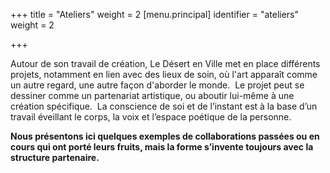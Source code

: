 +++
title = "Ateliers"
weight = 2
[menu.principal]
identifier = "ateliers"
weight = 2

+++


Autour de son travail de création, Le Désert en Ville met en place différents projets, notamment en lien avec des lieux de soin, où l'art apparaît comme un autre regard, une autre façon d'aborder le monde.  
Le projet peut se dessiner comme un partenariat artistique, ou aboutir lui-même à une création spécifique.  
La conscience de soi et de l’instant est à la base d’un travail éveillant le corps, la voix et l’espace poétique de la personne.

**Nous présentons ici quelques exemples de collaborations passées ou en cours qui ont porté leurs fruits, mais la forme s’invente toujours avec la structure partenaire.**